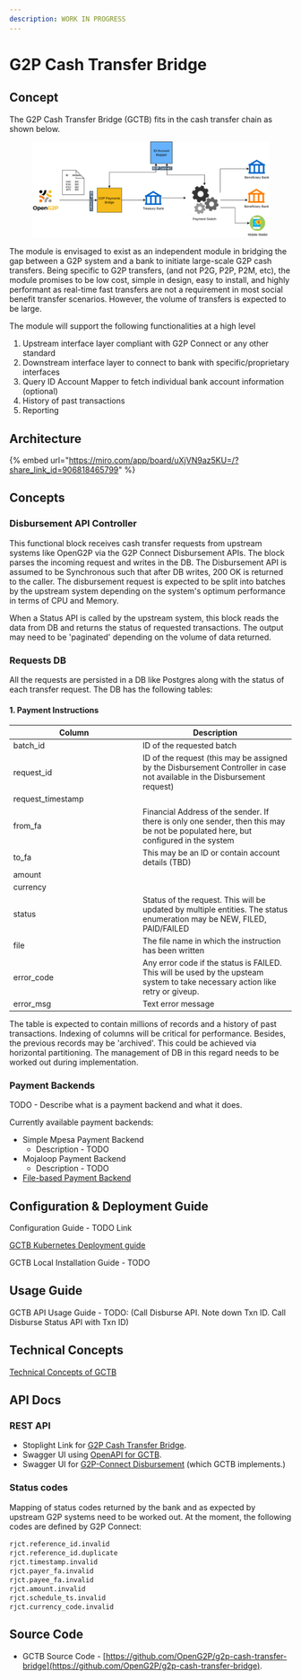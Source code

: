 ```yaml
---
description: WORK IN PROGRESS
---
```


# G2P Cash Transfer Bridge

## Concept

The G2P Cash Transfer Bridge (GCTB) fits in the cash transfer chain as shown below.

<figure><img src="https://github.com/OpenG2P/openg2p-documentation/raw/develop/.gitbook/assets/gpb-payment-chain.png" alt=""><figcaption></figcaption></figure>

The module is envisaged to exist as an independent module in bridging the gap between a G2P system and a bank to initiate large-scale G2P cash transfers. Being specific to G2P transfers, (and not P2G, P2P, P2M, etc), the module promises to be low cost, simple in design, easy to install, and highly performant as real-time fast transfers are not a requirement in most social benefit transfer scenarios. However, the volume of transfers is expected to be large.

The module will support the following functionalities at a high level

1. Upstream interface layer compliant with G2P Connect or any other standard
2. Downstream interface layer to connect to bank with specific/proprietary interfaces
3. Query ID Account Mapper to fetch individual bank account information (optional)
4. History of past transactions
5. Reporting

## Architecture



{% embed url="https://miro.com/app/board/uXjVN9az5KU=/?share_link_id=906818465799" %}

## Concepts

### Disbursement API Controller

This functional block receives cash transfer requests from upstream systems like OpenG2P via the G2P Connect Disbursement APIs. The block parses the incoming request and writes in the DB. The Disbursement API is assumed to be Synchronous such that after DB writes, 200 OK is returned to the caller. The disbursement request is expected to be split into batches by the upstream system depending on the system's optimum performance in terms of CPU and Memory.

When a Status API is called by the upstream system, this block reads the data from DB and returns the status of requested transactions. The output may need to be 'paginated' depending on the volume of data returned.

### Requests DB

All the requests are persisted in a DB like Postgres along with the status of each transfer request. The DB has the following tables:

#### 1. Payment Instructions

<table><thead><tr><th width="217">Column</th><th>Description</th></tr></thead><tbody><tr><td>batch_id</td><td>ID of the requested batch</td></tr><tr><td>request_id</td><td>ID of the request (this may be assigned by the Disbursement Controller in case not available in the Disbursement request)</td></tr><tr><td>request_timestamp</td><td></td></tr><tr><td>from_fa</td><td>Financial Address of the sender. If there is only one sender, then this may be not be populated here, but configured in the system</td></tr><tr><td>to_fa</td><td>This may be an ID or contain account details (TBD)</td></tr><tr><td>amount</td><td></td></tr><tr><td>currency</td><td></td></tr><tr><td>status</td><td>Status of the request. This will be updated by multiple entities. The status enumeration may be NEW, FILED, PAID/FAILED</td></tr><tr><td>file</td><td>The file name in which the instruction has been written</td></tr><tr><td>error_code</td><td>Any error code if the status is FAILED. This will be used by the upsteam system to take necessary action like retry or giveup.</td></tr><tr><td>error_msg</td><td>Text error message</td></tr></tbody></table>

The table is expected to contain millions of records and a history of past transactions. Indexing of columns will be critical for performance. Besides, the previous records may be 'archived'. This could be achieved via horizontal partitioning. The management of DB in this regard needs to be worked out during implementation.

### Payment Backends

TODO - Describe what is a payment backend and what it does.

Currently available payment backends:

* Simple Mpesa Payment Backend
  * Description - TODO
* Mojaloop Payment Backend
  * Description - TODO
* [File-based Payment Backend](https://github.com/OpenG2P/openg2p-documentation/blob/1.2.1/platform/modules/g2p-payments-bridge.md)

## Configuration & Deployment Guide

Configuration Guide - TODO Link

[GCTB Kubernetes Deployment guide](broken-reference)

GCTB Local Installation Guide - TODO

## Usage Guide

GCTB API Usage Guide - TODO: (Call Disburse API. Note down Txn ID. Call Disburse Status API with Txn ID)

## Technical Concepts

[Technical Concepts of GCTB](../pbms/development/repositories/g2p-cash-transfer-bridge.md)

## API Docs

### REST API

* Stoplight Link for [G2P Cash Transfer Bridge](https://openg2p.stoplight.io/docs/g2p-cash-transfer-bridge).
* Swagger UI using [OpenAPI for GCTB](https://validator.swagger.io/?url=https://raw.githubusercontent.com/OpenG2P/g2p-cash-transfer-bridge/develop/api-docs/generated/openapi.json).
* Swagger UI for [G2P-Connect Disbursement](https://validator.swagger.io/?url=https://raw.githubusercontent.com/g2p-connect/specs/draft/release/yaml/disburse\_core\_api\_v1.0.0.yaml) (which GCTB implements.)

### Status codes

Mapping of status codes returned by the bank and as expected by upstream G2P systems need to be worked out. At the moment, the following codes are defined by G2P Connect:

```
rjct.reference_id.invalid
rjct.reference_id.duplicate 
rjct.timestamp.invalid
rjct.payer_fa.invalid
rjct.payee_fa.invalid
rjct.amount.invalid
rjct.schedule_ts.invalid 
rjct.currency_code.invalid 
```

## Source Code

* GCTB Source Code - [https://github.com/OpenG2P/g2p-cash-transfer-bridge](https://github.com/OpenG2P/g2p-cash-transfer-bridge).
